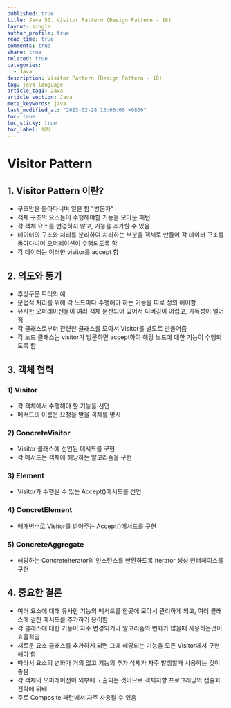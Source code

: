 ```yaml
---
published: true
title: Java 50. Visitor Pattern (Design Pattern - 18)
layout: single
author_profile: true
read_time: true
comments: true
share: true
related: true
categories:
  - Java
description: Visitor Pattern (Design Pattern - 18)
tag: java language
article_tag1: Java
article_section: Java
meta_keywords: java
last_modified_at: "2023-02-28 13:00:00 +0800"
toc: true
toc_sticky: true
toc_label: 목차
---
```


# Visitor Pattern

## 1. Visitor Pattern 이란?

- 구조안을 돌아다니며 일을 함 "방문자"
- 객체 구조의 요소들이 수행해야할 기능을 모아둔 패턴
- 각 객체 요소를 변경하지 않고, 기능을 추가할 수 있음
- 데이터의 구조와 처리를 분리하여 치리하는 부분을 객체로 만들어 각 데이터 구조를 돌아다니며 오퍼레이션이 수행되도록 함
- 각 데이터는 이러한 visitor를 accept 함

## 2. 의도와 동기

- 추상구문 트리의 예
- 문법적 처리를 위해 각 노드마다 수행해야 하는 기능을 따로 정의 해야함
- 유사한 오퍼레이션들이 여러 객체 분산되어 있어서 디버깅이 어렵고, 가독성이 떨어짐
- 각 클래스로부터 관련한 클래스를 모아서 Visitor를 별도로 만들어줌
- 각 노드 클래스는 visitor가 방문하면 accept하여 해당 노드에 대한 기능이 수행되도록 함

## 3. 객체 협력

### 1) Visitor

- 각 객체에서 수행해야 할 기능을 선언
- 메서드의 이름은 요청을 받을 객체를 명시

### 2) ConcreteVisitor

- Visitor 클래스에 선언된 메서드를 구현
- 각 메서드는 객체에 해당하는 알고리즘을 구현

### 3) Element

- Visitor가 수행될 수 있는 Accept()메서드를 선언

### 4) ConcretElement

- 매개변수로 Visitor를 받아주는 Accept()메서드를 구현

### 5) ConcreteAggregate

- 해당하는 ConcreteIterator의 인스턴스를 반환하도록 Iterator 생성 인터페이스를 구현

## 4. 중요한 결론

- 여러 요소에 대해 유사한 기능의 메서드를 한곳에 모아서 관리하게 되고, 여러 클래스에 걸친 메서드를 추가하기 용이함
- 각 클래스에 대한 기능이 자주 변경되거나 알고리즘의 변화가 많을때 사용하는것이 효율적임
- 새로운 요소 클래스를 추가하게 되면 그에 해당되는 기능을 모든 Visitor에서 구현해야 함
- 따라서 요소의 변화가 거의 없고 기능의 추가 삭제가 자주 발생할때 사용하는 것이 좋음
- 각 객체의 오퍼레이션이 외부에 노출되는 것이므로 객체지향 프로그래밍의 캡슐화 전략에 위배
- 주로 Composite 패턴에서 자주 사용될 수 있음
